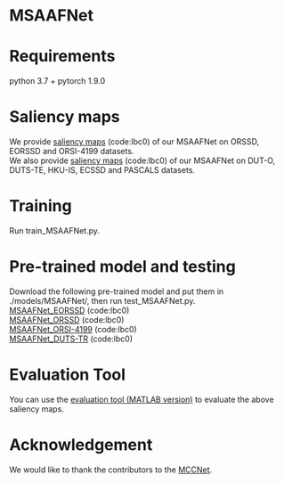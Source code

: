 # MSAAFNet
# Requirements
python 3.7 + pytorch 1.9.0
# Saliency maps
We provide [saliency maps](https://pan.baidu.com/s/1eUWvdXUZpbBFkbDJDa-Utw?pwd=lbc0) (code:lbc0) of our MSAAFNet on ORSSD, EORSSD and ORSI-4199 datasets.  
We also provide [saliency maps](https://pan.baidu.com/s/1krIXhl7KF8_fqjIF7P6yyQ?pwd=lbc0) (code:lbc0) of our MSAAFNet on DUT-O, DUTS-TE, HKU-IS, ECSSD and PASCALS datasets.
# Training
Run train_MSAAFNet.py.
# Pre-trained model and testing
Download the following pre-trained model and put them in ./models/MSAAFNet/, then run test_MSAAFNet.py.  
[MSAAFNet_EORSSD](https://pan.baidu.com/s/1dJDRkUC5Hc6Q28XucuISUw?pwd=lbc0) (code:lbc0)  
[MSAAFNet_ORSSD](https://pan.baidu.com/s/1IXQvmE2DCazyKGcs3TCVQQ?pwd=lbc0) (code:lbc0)  
[MSAAFNet_ORSI-4199](https://pan.baidu.com/s/1wGtUsyGd_J2OMgUwZHbZdw?pwd=lbc0) (code:lbc0)  
[MSAAFNet_DUTS-TR](https://pan.baidu.com/s/1XpBx9gPWCaxM1YnQsgELDw?pwd=lbc0) (code:lbc0)
# Evaluation Tool
You can use the [evaluation tool (MATLAB version)](https://github.com/MathLee/MatlabEvaluationTools) to evaluate the above saliency maps.
# Acknowledgement
We would like to thank the contributors to the [MCCNet](https://github.com/MathLee/MCCNet).
